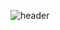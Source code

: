 ![header](https://capsule-render.vercel.app/api?type=venom&color=auto&height=300&section=header&text=wonharam&fontSize=90)

